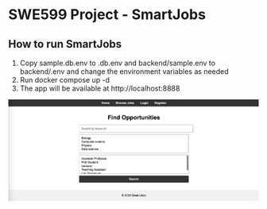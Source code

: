 # SWE599 Project - SmartJobs

## How to run SmartJobs

1. Copy sample.db.env to .db.env and backend/sample.env to backend/.env and change the environment variables as needed
2. Run docker compose up -d
3. The app will be available at http://localhost:8888


![Main page screenshot](smartjobs.png)